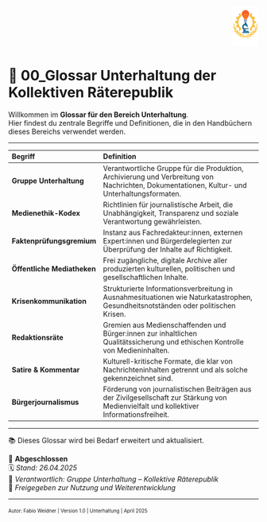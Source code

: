 <p align="right">
  <img src="https://raw.githubusercontent.com/hades-dux/Kollektive-Raeterepublik/main/Meta_und_Systemstruktur/logo_offiziell.png" alt="Logo der Kollektiven Räterepublik" height="80">
</p>

<!--
Autor: Fabio Weidner
Version: 1.0
Sektion: Unterhaltung
Veröffentlichung: April 2025
-->

# 📖 00_Glossar Unterhaltung der Kollektiven Räterepublik

Willkommen im **Glossar für den Bereich Unterhaltung**.  
Hier findest du zentrale Begriffe und Definitionen, die in den Handbüchern dieses Bereichs verwendet werden.

---

| Begriff | Definition |
|:---|:---|
| **Gruppe Unterhaltung** | Verantwortliche Gruppe für die Produktion, Archivierung und Verbreitung von Nachrichten, Dokumentationen, Kultur- und Unterhaltungsformaten. |
| **Medienethik-Kodex** | Richtlinien für journalistische Arbeit, die Unabhängigkeit, Transparenz und soziale Verantwortung gewährleisten. |
| **Faktenprüfungsgremium** | Instanz aus Fachredakteur:innen, externen Expert:innen und Bürgerdelegierten zur Überprüfung der Inhalte auf Richtigkeit. |
| **Öffentliche Mediatheken** | Frei zugängliche, digitale Archive aller produzierten kulturellen, politischen und gesellschaftlichen Inhalte. |
| **Krisenkommunikation** | Strukturierte Informationsverbreitung in Ausnahmesituationen wie Naturkatastrophen, Gesundheitsnotständen oder politischen Krisen. |
| **Redaktionsräte** | Gremien aus Medienschaffenden und Bürger:innen zur inhaltlichen Qualitätssicherung und ethischen Kontrolle von Medieninhalten. |
| **Satire & Kommentar** | Kulturell-kritische Formate, die klar von Nachrichteninhalten getrennt und als solche gekennzeichnet sind. |
| **Bürgerjournalismus** | Förderung von journalistischen Beiträgen aus der Zivilgesellschaft zur Stärkung von Medienvielfalt und kollektiver Informationsfreiheit. |

---

📚 Dieses Glossar wird bei Bedarf erweitert und aktualisiert.

🔢 **Abgeschlossen**  
🗓️ *Stand: 26.04.2025*  
🏩 *Verantwortlich: Gruppe Unterhaltung – Kollektive Räterepublik*  
🔐 *Freigegeben zur Nutzung und Weiterentwicklung*

---

<sub><sup>Autor: Fabio Weidner | Version 1.0 | Unterhaltung | April 2025</sup></sub>
